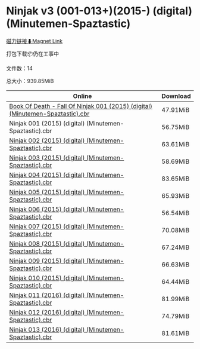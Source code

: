 # Ninjak v3 (001-013+)(2015-) (digital) (Minutemen-Spaztastic)

[磁力链接⬇Magnet Link](magnet:?xt=urn:btih:df1576a0adeff8ca1fc050d9534256b4de69a62a&dn=Ninjak%20v3%20%28001-013%2B%29%282015-%29%20%28digital%29%20%28Minutemen-Spaztastic%29)

打包下载📦仍在工事中

文件数：14

总大小：939.85MiB

Online | Download
--- | ---
[Book Of Death - Fall Of Ninjak 001 (2015) (digital) (Minutemen-Spaztastic).cbr](https://github.com/alicewish/markdown/blob/master/comic/Book-Of-Death-Fall-Of-Ninjak-001-2015-digital-Minutemen-Spaztastic-cbr.md) | 47.91MiB
Ninjak 001 (2015) (digital) (Minutemen-Spaztastic).cbr | 56.75MiB
[Ninjak 002 (2015) (digital) (Minutemen-Spaztastic).cbr](https://github.com/alicewish/markdown/blob/master/comic/Ninjak-002-2015-digital-Minutemen-Spaztastic-cbr.md) | 63.61MiB
[Ninjak 003 (2015) (digital) (Minutemen-Spaztastic).cbr](https://github.com/alicewish/markdown/blob/master/comic/Ninjak-003-2015-digital-Minutemen-Spaztastic-cbr.md) | 58.69MiB
[Ninjak 004 (2015) (digital) (Minutemen-Spaztastic).cbr](https://github.com/alicewish/markdown/blob/master/comic/Ninjak-004-2015-digital-Minutemen-Spaztastic-cbr.md) | 83.65MiB
[Ninjak 005 (2015) (digital) (Minutemen-Spaztastic).cbr](https://github.com/alicewish/markdown/blob/master/comic/Ninjak-005-2015-digital-Minutemen-Spaztastic-cbr.md) | 65.93MiB
[Ninjak 006 (2015) (digital) (Minutemen-Spaztastic).cbr](https://github.com/alicewish/markdown/blob/master/comic/Ninjak-006-2015-digital-Minutemen-Spaztastic-cbr.md) | 56.54MiB
[Ninjak 007 (2015) (digital) (Minutemen-Spaztastic).cbr](https://github.com/alicewish/markdown/blob/master/comic/Ninjak-007-2015-digital-Minutemen-Spaztastic-cbr.md) | 70.08MiB
[Ninjak 008 (2015) (digital) (Minutemen-Spaztastic).cbr](https://github.com/alicewish/markdown/blob/master/comic/Ninjak-008-2015-digital-Minutemen-Spaztastic-cbr.md) | 67.24MiB
[Ninjak 009 (2015) (digital) (Minutemen-Spaztastic).cbr](https://github.com/alicewish/markdown/blob/master/comic/Ninjak-009-2015-digital-Minutemen-Spaztastic-cbr.md) | 66.63MiB
[Ninjak 010 (2015) (digital) (Minutemen-Spaztastic).cbr](https://github.com/alicewish/markdown/blob/master/comic/Ninjak-010-2015-digital-Minutemen-Spaztastic-cbr.md) | 64.44MiB
[Ninjak 011 (2016) (digital) (Minutemen-Spaztastic).cbr](https://github.com/alicewish/markdown/blob/master/comic/Ninjak-011-2016-digital-Minutemen-Spaztastic-cbr.md) | 81.99MiB
[Ninjak 012 (2016) (digital) (Minutemen-Spaztastic).cbr](https://github.com/alicewish/markdown/blob/master/comic/Ninjak-012-2016-digital-Minutemen-Spaztastic-cbr.md) | 74.79MiB
[Ninjak 013 (2016) (digital) (Minutemen-Spaztastic).cbr](https://github.com/alicewish/markdown/blob/master/comic/Ninjak-013-2016-digital-Minutemen-Spaztastic-cbr.md) | 81.61MiB